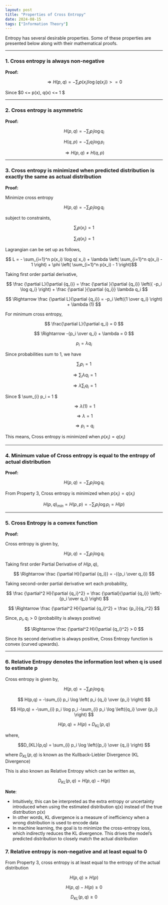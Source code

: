 ```yaml
---
layout: post
title: "Properties of Cross Entropy"
date: 2024-08-15
tags: ["Information Theory"]
---
```

Entropy has several desirable properties. Some of these properties are presented below along with their mathematical proofs.

---
### 1. Cross entropy is always non-negative

**Proof:**

$$ \Rightarrow H(p,q) = -\sum_{i} p(x_i) \log \left(q( x_i) \right) >= 0 $$ 

Since $0 <= p(x), q(x) <= 1 $

---
### 2. Cross entropy is asymmetric

**Proof:**

$$ H(p,q) = -\sum_{i} p_i \log q_i $$

$$ H(q,p) = -\sum_{i} q_i \log p_i $$

$$ \Rightarrow H(p,q) \ne H(q,p) $$ 

---
### 3. Cross entropy is minimized when predicted distribution is exactly the same as actual distribution

**Proof:**

Minimize cross entropy

$$ H(p,q) = -\sum_{i} p_i \log q_i $$

subject to constraints,

$$ \sum_{i} p(x_i) = 1 $$

$$ \sum_{i} q(x_i) = 1 $$

Lagrangian can be set up as follows,

$$ L = - \sum_{i=1}^n p(x_i) \log q( x_i) + \lambda \left( \sum_{i=1}^n q(x_i) - 1 \right) + \phi \left( \sum_{i=1}^n p(x_i) - 1 \right)$$

Taking first order partial derivative,

$$ \frac {\partial L}{\partial {q_i}} = \frac {\partial }{\partial {q_i}} \left({ -p_i \log q_i} \right) + \frac {\partial }{\partial {q_i}}  \lambda q_i $$

$$ \Rightarrow \frac {\partial L}{\partial {q_i}} = -p_i \left({1 \over q_i} \right) + \lambda (1) $$

For minimum cross entropy,

$$ \frac{\partial L}{\partial q_i} = 0 $$

$$ \Rightarrow -{p_i \over q_i} + \lambda = 0 $$

$$ p_i = \lambda q_i $$

Since probabilities sum to 1, we have

$$ \sum_{i} p_i = 1 $$

$$ \Rightarrow \sum_{i} \lambda q_i = 1 $$

$$ \Rightarrow \lambda \sum_{i} q_i = 1 $$

Since $ \sum_{i} p_i = 1 $

$$ \Rightarrow \lambda (1) = 1 $$ 

$$ \Rightarrow \lambda = 1 $$

$$ \Rightarrow p_i = q_i $$

This means, Cross entropy is minimized when $p(x_i) = q(x_i)$

---

### 4. Minimum value of Cross entropy is equal to the entropy of actual distribution

**Proof:**

$$ H(p,q) = -\sum_{i} p_i \log q_i $$

From Property 3, Cross entropy is minimized when $p(x_i) = q(x_i)$

$$ H(p,q)_{min} = H(p,p) = -\sum_{i} p_i \log p_i = H(p) $$

---

### 5. Cross Entropy is a convex function

**Proof:**

Cross entropy is given by,

$$ H(p,q) = -\sum_{i} p_i \log q_i $$

Taking first order Partial Derivative of $H(p,q)$,

$$ \Rightarrow \frac {\partial H}{\partial {q_i}} = -({p_i \over q_i}) $$

Taking second-order partial derivative wrt each probability,

$$ \frac {\partial^2 H}{\partial {q_i}^2} = \frac {\partial}{\partial {q_i}} \left(-{p_i \over q_i} \right) $$

$$ \Rightarrow \frac {\partial^2 H}{\partial {q_i}^2} = \frac {p_i}{q_i^2} $$

Since, $p_i, q_i > 0$ (probability is always positive)

$$ \Rightarrow \frac {\partial^2 H}{\partial {q_i}^2} > 0 $$ 

Since its second derivative is always positive, Cross Entropy function is convex (curved upwards).

---
### 6. Relative Entropy denotes the information lost when q is used to estimate p

Cross entropy is given by,

$$ H(p,q) = -\sum_{i} p_i \log q_i $$

$$ H(p,q) = -\sum_{i} p_i \log \left( p_i {q_i} \over {p_i} \right) $$

$$ H(p,q) = -\sum_{i} p_i \log p_i -\sum_{i} p_i \log \left({q_i} \over {p_i} \right) $$

$$ H(p,q) = H(p) + D_{KL}(p,q) $$

where,

$$D_{KL}(p,q) = \sum_{i} p_i \log \left({p_i} \over {q_i} \right) $$

where $D_{KL}(p,q)$ is known as the Kullback-Liebler Divergence (KL Divergence)

This is also known as Relative Entropy which can be written as,

$$ D_{KL}(p,q) = H(p,q) - H(p) $$

**Note**:
- Intuitively, this can be interpreted as the extra entropy or uncertainty introduced when using the estimated distribution q(x) instead of the true distribution p(x)
- In other words, KL divergence is a measure of inefficiency when a wrong distribution is used to encode data
- In machine learning, the goal is to minimize the cross-entropy loss, which indirectly reduces the KL divergence. This drives the model’s predicted distribution to closely match the actual distribution

### 7. Relative entropy is non-negative and at least equal to 0

From Property 3, cross entropy is at least equal to the entropy of the actual distribution

$$ H(p,q) \geq H(p) $$

$$ H(p,q) - H(p) \geq 0 $$

$$ D_{KL}(p,q) \geq 0 $$

